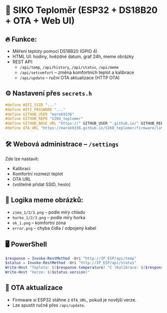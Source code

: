 
# 🐥 SIKO Teploměr (ESP32 + DS18B20 + OTA + Web UI)

## 🔥 Funkce:
- Měření teploty pomocí DS18B20 (GPIO 4)
- HTML UI: hodiny, hvězdné datum, graf 24h, meme obrázky
- REST API:
  - `/api/temp`, `/api/history`, `/api/status`, `/api/meme`
  - `/api/setcomfort` – změna komfortních teplot a kalibrace
  - `/api/update` – ruční OTA aktualizace (HTTP OTA)

## ⚙️ Nastavení přes `secrets.h`
```cpp
#define WIFI_SSID "..."
#define WIFI_PASSWORD "..."
#define GITHUB_USER "marek9336"
#define GITHUB_REPO "SIKO_teplomer"
#define GITHUB_BASE_URL "https://" GITHUB_USER ".github.io/" GITHUB_REPO "/Pictures/"
#define OTA_URL "https://marek9336.github.io/SIKO_teplomer/firmware/latest.bin"
```

## 🛠️ Webová administrace – `/settings`
Zde lze nastavit:
- Kalibraci
- Komfortní rozmezí teplot
- OTA URL
- (volitelně přidat SSID, heslo)

## 🧠 Logika meme obrázků:
- `zima_1/2/3.png` – podle míry chladu
- `horko_1/2/3.png` – podle míry horka
- `ok_1.png` – komfortní zóna
- `error.png` – chyba čidla / odpojený kabel

## 🖥️ PowerShell
```powershell
$response = Invoke-RestMethod -Uri "http://IP_ESP/api/temp"
$status = Invoke-RestMethod -Uri "http://IP_ESP/api/status"
Write-Host "Teplota: $($response.temperature) °C (Kalibrace: $($response.calibration))"
Write-Host "Verze: $($status.version)"
```

## 📡 OTA aktualizace
- Firmware si ESP32 stáhne z `OTA_URL`, pokud je novější verze.
- Lze spustit ručně přes `/api/update`.

